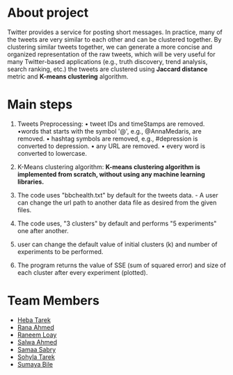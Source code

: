 # About project

Twitter provides a service for posting short messages. In practice, many of the tweets are very similar to each other and can be clustered together.
By clustering similar tweets together, we can generate a more concise and organized representation of the raw tweets, which will be very useful for many Twitter-based applications (e.g., truth discovery, trend analysis, search ranking, etc.)
the tweets are clustered using **Jaccard distance** metric and **K-means clustering** algorithm.


# Main steps

1. Tweets Preprocessing:
   • tweet IDs and timeStamps are removed.
   •words that starts with the symbol '@', e.g., @AnnaMedaris, are removed.
   • hashtag symbols are removed, e.g., #depression is converted to depression.
   • any URL are removed.
   • every word is converted to lowercase.
   
2. K-Means clustering algorithm:
 **K-means clustering algorithm is implemented from scratch, without using any machine learning libraries.**
  1. The code uses "bbchealth.txt" by default for the tweets data. - A user can change the url path to another     data file as desired from the given files.
  2. The code uses, "3 clusters" by default and performs "5 experiments" one after another.
  3. user can change the default value of initial clusters (k) and number of experiments to be performed.
  4. The program returns the value of SSE (sum of squared error) and size of each cluster after every experiment   (plotted).
  

# Team Members
- [Heba Tarek](https://github.com/hebatarekkamal)
- [Rana Ahmed](https://github.com/RanaAhmed2022)
- [Raneem Loay](https://github.com/RaneemLoay)
- [Salwa Ahmed](https://github.com/salllwaaa)
- [Samaa Sabry](https://github.com/samaasabri)
- [Sohyla Tarek](https://github.com/Sohyla31)
- [Sumaya Bile]()



